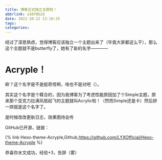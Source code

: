 ```yaml
---
title: 博客正式独立主题啦！
abbrlink: a1078b2d
date: 2022-10-22 13:10:25
tags:
categories:
---
```


经过了深思熟虑，觉得博客应该独立一个主题出来了（毕竟大家都这么干），那么这个主题就不是butterfly了，她有了新的名字————

# Acryple！

欸？这个名字是不是挺奇怪啊，啥也不是对吧（）。

其实这个名字是个糅合的，因为我博客为了考虑性能原因加了个Simple主题，原来那个亚克力拉满风扇起飞的主题就叫Acrylic啦！（然而Simple还是卡）然后拼一拼就是这个名字了。

是时候改改更新日志，效果图待会传

GitHub已开源，链接：

{% link Hexo-theme-Acryple,Github,https://github.com/LYXOfficial/Hexo-theme-Acryple %}

恭喜你水文成功，经验+3，告辞（雾）

